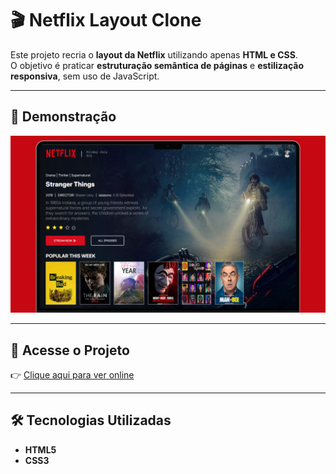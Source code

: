 # 🎬 Netflix Layout Clone  

Este projeto recria o **layout da Netflix** utilizando apenas **HTML e CSS**.  
O objetivo é praticar **estruturação semântica de páginas** e **estilização responsiva**, sem uso de JavaScript.

---

## 📸 Demonstração  
![Preview do Projeto](img/preview.png)  


---

## 🔗 Acesse o Projeto  
👉 [Clique aqui para ver online](https://geovaneibi.github.io/layout-Netflix/)  

---

## 🛠 Tecnologias Utilizadas  
- **HTML5**  
- **CSS3**  
